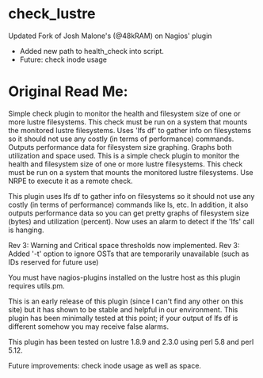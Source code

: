 # check_lustre
Updated Fork of Josh Malone's (@48kRAM) on Nagios' plugin

* Added new path to health_check into script.
* Future: check inode usage


# Original Read Me:

Simple check plugin to monitor the health and filesystem size of one or more lustre filesystems. This check must be run on a system that mounts the monitored lustre filesystems. Uses 'lfs df' to gather info on filesystems so it should not use any costly (in terms of performance) commands. Outputs performance data for filesystem size graphing. Graphs both utilization and space used.
This is a simple check plugin to monitor the health and filesystem size of one or more lustre filesystems. This check must be run on a system that mounts the monitored lustre filesystems. Use NRPE to execute it as a remote check.

This plugin uses lfs df to gather info on filesystems so it should not use any costly (in terms of performance) commands like ls, etc. In addition, it also outputs performance data so you can get pretty graphs of filesystem size (bytes) and utilization (percent). Now uses an alarm to detect if the 'lfs' call is hanging.

Rev 3: Warning and Critical space thresholds now implemented.
Rev 3: Added '-t' option to ignore OSTs that are temporarily unavailable (such as IDs reserved for future use)

You must have nagios-plugins installed on the lustre host as this plugin requires utils.pm.

This is an early release of this plugin (since I can't find any other on this site) but it has shown to be stable and helpful in our environment. This plugin has been minimally tested at this point; if your output of lfs df is different somehow you may receive false alarms.

This plugin has been tested on lustre 1.8.9 and 2.3.0 using perl 5.8 and perl 5.12.

Future improvements: check inode usage as well as space.
